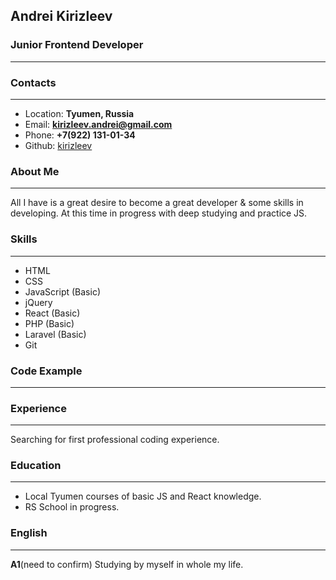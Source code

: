## **Andrei Kirizleev**
### Junior Frontend Developer
---
### **Contacts**
---
* Location: **Tyumen, Russia**
* Email: **kirizleev.andrei@gmail.com**
* Phone:  **+7(922) 131-01-34**
* Github: [kirizleev](https://github.com/kirizleev "To Kirizleev's GitHub")

### **About Me**
---
All I have is a great desire to become a great developer & some skills in developing.
At this time in progress with deep studying and practice JS.
### **Skills**
---
* HTML
* CSS
* JavaScript (Basic)
* jQuery
* React (Basic)
* PHP (Basic)
* Laravel (Basic)
* Git

### **Code Example**
---


### **Experience**
---
Searching for first professional coding experience.
### **Education**
---
* Local Tyumen courses of basic JS and React knowledge.
* RS School in progress.

### **English**
---
**A1**(need to confirm) Studying by myself in whole my life.

